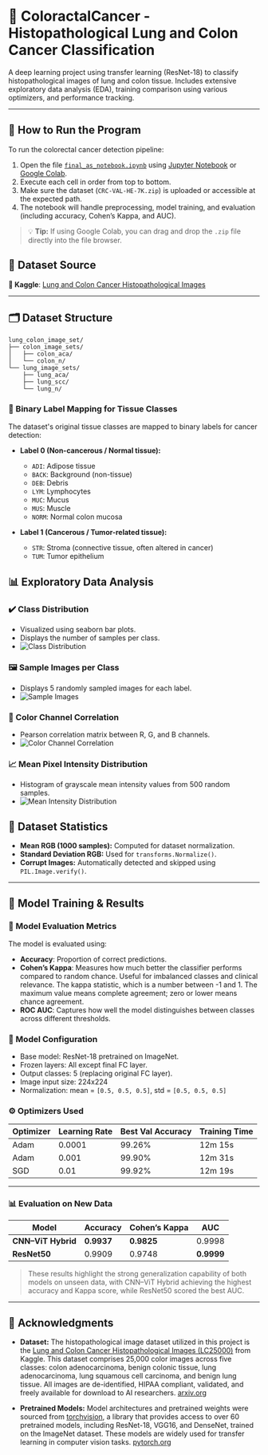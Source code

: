# 🧬 ColoractalCancer - Histopathological Lung and Colon Cancer Classification

A deep learning project using transfer learning (ResNet-18) to classify histopathological images of lung and colon tissue. Includes extensive exploratory data analysis (EDA), training comparison using various optimizers, and performance tracking.

---

## 🚀 How to Run the Program

To run the colorectal cancer detection pipeline:

1. Open the file [`final_as_notebook.ipynb`](./final_as_notebook.ipynb) using [Jupyter Notebook](https://jupyter.org/) or [Google Colab](https://colab.research.google.com/).
2. Execute each cell in order from top to bottom.
3. Make sure the dataset (`CRC-VAL-HE-7K.zip`) is uploaded or accessible at the expected path.
4. The notebook will handle preprocessing, model training, and evaluation (including accuracy, Cohen’s Kappa, and AUC).

> 💡 **Tip:** If using Google Colab, you can drag and drop the `.zip` file directly into the file browser.


## 🔗 Dataset Source

**📌 Kaggle**: [Lung and Colon Cancer Histopathological Images](https://www.kaggle.com/datasets/andrewmvd/lung-and-colon-cancer-histopathological-images)

---

## 🗂️ Dataset Structure

```plaintext
lung_colon_image_set/
├── colon_image_sets/
│   ├── colon_aca/
│   └── colon_n/
└── lung_image_sets/
    ├── lung_aca/
    ├── lung_scc/
    └── lung_n/
```

### 🧬 Binary Label Mapping for Tissue Classes

The dataset's original tissue classes are mapped to binary labels for cancer detection:

- **Label 0 (Non-cancerous / Normal tissue):**
  - `ADI`: Adipose tissue
  - `BACK`: Background (non-tissue)
  - `DEB`: Debris
  - `LYM`: Lymphocytes
  - `MUC`: Mucus
  - `MUS`: Muscle
  - `NORM`: Normal colon mucosa

- **Label 1 (Cancerous / Tumor-related tissue):**
  - `STR`: Stroma (connective tissue, often altered in cancer)
  - `TUM`: Tumor epithelium


## 📊 Exploratory Data Analysis

### ✔️ Class Distribution
- Visualized using seaborn bar plots.
- Displays the number of samples per class.
- ![Class Distribution](ClassDistribution.png)

### 🖼️ Sample Images per Class
- Displays 5 randomly sampled images for each label.
- ![Sample Images](LungCancerVisualization.png)

### 🔗 Color Channel Correlation
- Pearson correlation matrix between R, G, and B channels.
- ![Color Channel Correlation](ColorChannelCorrelation.png)

### 📈 Mean Pixel Intensity Distribution
- Histogram of grayscale mean intensity values from 500 random samples.
- ![Mean Intensity Distribution](MeanPixelIntensityDistribution.png)

## 🧪 Dataset Statistics
- **Mean RGB (1000 samples):** Computed for dataset normalization.
- **Standard Deviation RGB:** Used for `transforms.Normalize()`.
- **Corrupt Images:** Automatically detected and skipped using `PIL.Image.verify()`.

---

## 🚀 Model Training & Results

### 🧪 Model Evaluation Metrics

The model is evaluated using:

- **Accuracy**: Proportion of correct predictions.
- **Cohen’s Kappa**: Measures how much better the classifier performs compared to random chance. Useful for imbalanced classes and clinical relevance. The kappa statistic, which is a number between -1 and 1. The maximum value means complete agreement; zero or lower means chance agreement.
- **ROC AUC**: Captures how well the model distinguishes between classes across different thresholds.


### 🔧 Model Configuration
- Base model: ResNet-18 pretrained on ImageNet.
- Frozen layers: All except final FC layer.
- Output classes: 5 (replacing original FC layer).
- Image input size: 224x224
- Normalization: mean = `[0.5, 0.5, 0.5]`, std = `[0.5, 0.5, 0.5]`

### ⚙️ Optimizers Used

| Optimizer | Learning Rate | Best Val Accuracy | Training Time |
|-----------|---------------|------------------|---------------|
| Adam      | 0.0001        | 99.26%           | 12m 15s       |
| Adam      | 0.001         | 99.90%           | 12m 31s       |
| SGD       | 0.01          | 99.92%           | 12m 19s       |

---
### 📊 Evaluation on New Data

| Model            | Accuracy | Cohen’s Kappa | AUC    |
|------------------|----------|----------------|--------|
| **CNN–ViT Hybrid** | **0.9937** | **0.9825**     | 0.9998 |
| **ResNet50**       | 0.9909   | 0.9748          | **0.9999** |

> These results highlight the strong generalization capability of both models on unseen data, with CNN–ViT Hybrid achieving the highest accuracy and Kappa score, while ResNet50 scored the best AUC.

---

## 🙌 Acknowledgments

- **Dataset:** The histopathological image dataset utilized in this project is the [Lung and Colon Cancer Histopathological Images (LC25000)](https://www.kaggle.com/datasets/andrewmvd/lung-and-colon-cancer-histopathological-images) from Kaggle. This dataset comprises 25,000 color images across five classes: colon adenocarcinoma, benign colonic tissue, lung adenocarcinoma, lung squamous cell carcinoma, and benign lung tissue. All images are de-identified, HIPAA compliant, validated, and freely available for download to AI researchers. [arxiv.org](https://arxiv.org/abs/1912.12142)

- **Pretrained Models:** Model architectures and pretrained weights were sourced from [torchvision](https://pytorch.org/vision/stable/models.html), a library that provides access to over 60 pretrained models, including ResNet-18, VGG16, and DenseNet, trained on the ImageNet dataset. These models are widely used for transfer learning in computer vision tasks. [pytorch.org](https://pytorch.org/vision/stable/models?utm_source=chatgpt.com)
